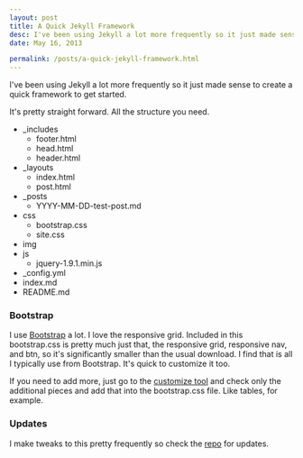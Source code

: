 ```yaml
---
layout: post
title: A Quick Jekyll Framework
desc: I've been using Jekyll a lot more frequently so it just made sense to create a quick framework to get started. <strong>Quick and straightforward.</strong>
date: May 16, 2013

permalink: /posts/a-quick-jekyll-framework.html
---
```

I've been using Jekyll a lot more frequently so it just made sense to create a quick framework to get started.

It's pretty straight forward. All the structure you need.

- _includes
  - footer.html
  - head.html
  - header.html
- _layouts
  - index.html
  - post.html
- _posts
  - YYYY-MM-DD-test-post.md
- css
  - bootstrap.css
  - site.css
- img
- js
  - jquery-1.9.1.min.js
- _config.yml
- index.md
- README.md

### Bootstrap

I use [Bootstrap](http://twitter.github.io/bootstrap/) a lot. I love the responsive grid. Included in this bootstrap.css is pretty much just that, the responsive grid, responsive nav, and btn, so it's significantly smaller than the usual download. I find that is all I typically use from Bootstrap. It's quick to customize it too.

If you need to add more, just go to the [customize tool](http://twitter.github.io/bootstrap/customize.html) and check only the additional pieces and add that into the bootstrap.css file. Like tables, for example.

### Updates

I make tweaks to this pretty frequently so check the [repo](https://github.com/awolfe76/jekyll-framework) for updates.